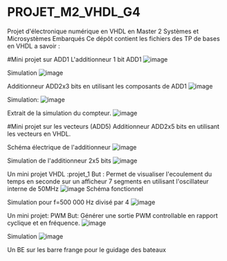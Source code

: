 # PROJET_M2_VHDL_G4
Projet d'électronique numérique en VHDL en Master 2 Systèmes et Microsystèmes Embarqués
Ce dépôt contient les fichiers des TP de bases en VHDL a savoir :

#Mini projet sur ADD1
L'additionneur 1 bit ADD1
![image](https://user-images.githubusercontent.com/46537418/132959488-cafab95a-6b16-4168-9aa8-3d312b436997.png)

Simulation
![image](https://user-images.githubusercontent.com/46537418/132959494-c4c243ca-7a5c-48bf-98c8-0dc6824940af.png)

Additionneur ADD2x3 bits en utilisant les composants de ADD1 
![image](https://user-images.githubusercontent.com/46537418/132959492-223158d4-8226-4f00-9a0d-22aba68db399.png)

Simulation:
![image](https://user-images.githubusercontent.com/46537418/132959624-bd657c2a-1d35-4711-8eb5-184a4f39fb2a.png)

Extrait de la simulation du compteur.
![image](https://user-images.githubusercontent.com/46537418/132989822-b4e8819d-d23e-4c96-b4af-ea21ba8e74d7.png)



#Mini projet sur les vecteurs (ADD5)
Additionneur ADD2x5 bits en utilisant les vecteurs en VHDL.

Schéma électrique de l'additionneur
![image](https://user-images.githubusercontent.com/46537418/132989362-a0fb615b-8feb-4054-ab78-467f62a1e718.png)

Simulation de l'additionneur 2x5 bits
![image](https://user-images.githubusercontent.com/46537418/132989780-f08d7a01-4bdb-41d2-b0c1-b833b4bc5f06.png)

Un mini projet VHDL :projet_1
But :  Permet de visualiser l'ecoulement du temps en seconde sur un afficheur 7 segments en utilisant l'oscillateur interne de 50MHz
![image](https://user-images.githubusercontent.com/46537418/132960737-85ea5f12-ac52-4aa4-b262-9333f2041c84.png)
Schéma fonctionnel

Simulation pour f=500 000 Hz divisé par 4
![image](https://user-images.githubusercontent.com/46537418/132988526-37dd6906-7de6-478a-8e67-b286eb08fa54.png)

Un mini projet: PWM 
But: Générer une sortie PWM controllable en rapport cyclique et en fréquence.
![image](https://user-images.githubusercontent.com/46537418/132946602-21228f71-f994-45d1-a766-49f3e69bb4c3.png)

Simulation
![image](https://user-images.githubusercontent.com/46537418/132946648-fd1efd7e-8a6f-4b62-b53a-70ee6b6b0cb7.png)

Un BE sur les barre frange pour le guidage des bateaux 
